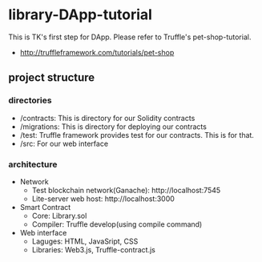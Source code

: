 # library-DApp-tutorial
This is TK's first step for DApp. Please refer to Truffle's pet-shop-tutorial.

  * http://truffleframework.com/tutorials/pet-shop

## project structure

### directories
  * /contracts: This is directory for our Solidity contracts
  * /migrations: This is directory for deploying our contracts
  * /test: Truffle framework provides test for our contracts. This is for that.
  * /src: For our web interface

### architecture
  * Network
    * Test blockchain network(Ganache): http://localhost:7545
    * Lite-server web host: http://localhost:3000
  * Smart Contract
    * Core: Library.sol
    * Compiler: Truffle develop(using compile command)
  * Web interface
    * Laguges: HTML, JavaSript, CSS
    * Libraries: Web3.js, Truffle-contract.js
